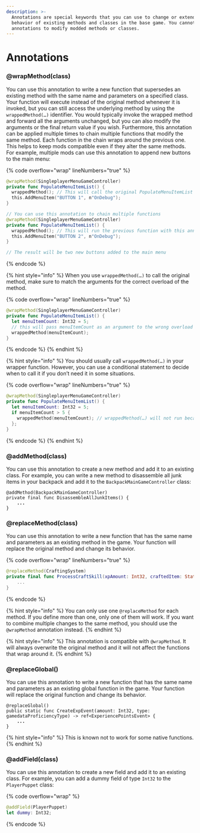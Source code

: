 ```yaml
---
description: >-
  Annotations are special keywords that you can use to change or extend the
  behavior of existing methods and classes in the base game. You cannot use
  annotations to modify modded methods or classes.
---
```


# Annotations

### @wrapMethod(class)

You can use this annotation to write a new function that supersedes an existing method with the same name and parameters on a specified class. Your function will execute instead of the original method whenever it is invoked, but you can still access the underlying method by using the `wrappedMethod(…)` identifier. You would typically invoke the wrapped method and forward all the arguments unchanged, but you can also modify the arguments or the final return value if you wish. Furthermore, this annotation can be applied multiple times to chain multiple functions that modify the same method. Each function in the chain wraps around the previous one. This helps to keep mods compatible even if they alter the same methods. For example, multiple mods can use this annotation to append new buttons to the main menu:

{% code overflow="wrap" lineNumbers="true" %}
```swift
@wrapMethod(SingleplayerMenuGameController)
private func PopulateMenuItemList() {
  wrappedMethod(); // This will call the original PopulateMenuItemList
  this.AddMenuItem("BUTTON 1", n"OnDebug");
}

// You can use this annotation to chain multiple functions
@wrapMethod(SingleplayerMenuGameController)
private func PopulateMenuItemList() {
  wrappedMethod(); // This will run the previous function with this annotation
  this.AddMenuItem("BUTTON 2", n"OnDebug");
}

​// The result will be two new buttons added to the main menu
```
{% endcode %}

{% hint style="info" %}
When you use `wrappedMethod(…)` to call the original method, make sure to match the arguments for the correct overload of the method.

{% code overflow="wrap" lineNumbers="true" %}
```swift
@wrapMethod(SingleplayerMenuGameController)
private func PopulateMenuItemList() {
  let menuItemCount: Int32 = 5;
  // this will pass menuItemCount as an argument to the wrong overload of PopulateMenuItemList
  wrappedMethod(menuItemCount);
}
```
{% endcode %}
{% endhint %}

{% hint style="info" %}
You should usually call `wrappedMethod(…)` in your wrapper function. However, you can use a conditional statement to decide when to call it if you don’t need it in some situations.

{% code overflow="wrap" lineNumbers="true" %}
```swift
@wrapMethod(SingleplayerMenuGameController)
private func PopulateMenuItemList() {
  let menuItemCount: Int32 = 5;
  if menuItemCount > 5 {
    wrappedMethod(menuItemCount); // wrappedMethod(…) will not run because menuItemCount is not greater than 5
  };
}
```
{% endcode %}
{% endhint %}

### @addMethod(class)

You can use this annotation to create a new method and add it to an existing class. For example, you can write a new method to disassemble all junk items in your backpack and add it to the `BackpackMainGameController` class:

<pre class="language-swift" data-overflow="wrap" data-line-numbers><code class="lang-swift">@addMethod(BackpackMainGameController)
private final func DisassembleAllJunkItems() {
<strong>    ...
</strong>}
</code></pre>

### @replaceMethod(class)

You can use this annotation to write a new function that has the same name and parameters as an existing method in the game. Your function will replace the original method and change its behavior.

{% code overflow="wrap" lineNumbers="true" %}
```swift
@replaceMethod(CraftingSystem)
private final func ProcessCraftSkill(xpAmount: Int32, craftedItem: StatsObjectID) {
    ...
}
```
{% endcode %}

{% hint style="info" %}
You can only use one `@replaceMethod` for each method. If you define more than one, only one of them will work. If you want to combine multiple changes to the same method, you should use the `@wrapMethod` annotation instead.
{% endhint %}

{% hint style="info" %}
This annotation is compatible with `@wrapMethod`. It will always overwrite the original method and it will not affect the functions that wrap around it.
{% endhint %}

### @replaceGlobal()

You can use this annotation to write a new function that has the same name and parameters as an existing global function in the game. Your function will replace the original function and change its behavior.

<pre class="language-swift" data-overflow="wrap" data-line-numbers><code class="lang-swift">@replaceGlobal()
public static func CreateExpEvent(amount: Int32, type: gamedataProficiencyType) -> ref&#x3C;ExperiencePointsEvent> {
<strong>    ...
</strong>}
</code></pre>

{% hint style="info" %}
This is known not to work for some native functions.
{% endhint %}

### @addField(class)

You can use this annotation to create a new field and add it to an existing class. For example, you can add a dummy field of type `Int32` to the `PlayerPuppet` class:

{% code overflow="wrap" %}
```swift
@addField(PlayerPuppet)
let dummy: Int32;
```
{% endcode %}
